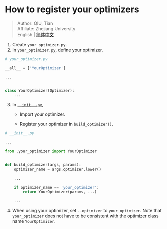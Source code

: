 # How to register your optimizers

> Author: QIU, Tian  
> Affiliate: Zhejiang University  
> English | [简体中文](README_zh-CN.md)

1. Create `your_optimizer.py`.
2. In `your_optimizer.py`, define your optimizer.

```python
# your_optimizer.py

__all__ = ['YourOptimizer']

...


class YourOptimizer(Optimizer):
    ...
```

3. In [`__init__.py`](__init__.py),

    - Import your optimizer.

    - Register your optimizer in `build_optimizer()`.

```python
# __init__.py

...

from .your_optimizer import YourOptimizer


def build_optimizer(args, params):
    optimizer_name = args.optimizer.lower()

    ...

    if optimizer_name == 'your_optimizer':
        return YourOptimizer(params, ...)

    ...
```

4. When using your optimizer, set `--optimizer` to `your_optimizer`. Note that `your_optimizer` does not have to be
   consistent with the optimizer class name `YourOptimizer`.